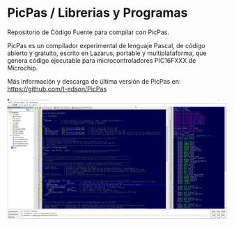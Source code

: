 # PicPas / Librerias y Programas

Repositorio de Código Fuente para compilar con PicPas.

PicPas es un compilador experimental de lenguaje Pascal, de código abierto y gratuito, escrito en Lazarus, portable y multiplataforma, que genera código ejecutable para microcontroladores PIC16FXXX de Microchip.

Más información y descarga de última versión de PicPas en: https://github.com/t-edson/PicPas

![IDE Personalizado de PicPas](https://raw.githubusercontent.com/AguHDz/PicPas-Librerias_y_Programas/master/IDE_PicPas_Personalizado.jpg "IDE Personalizado de PicPas")
